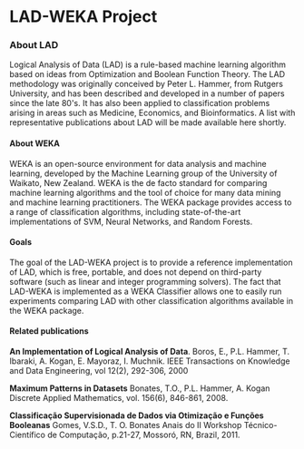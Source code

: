 # LAD-WEKA Project

### About LAD
Logical Analysis of Data (LAD) is a rule-based machine learning algorithm based on ideas from Optimization and Boolean Function Theory. The LAD methodology was originally conceived by Peter L. Hammer, from Rutgers University, and has been described and developed in a number of papers since the late 80's. It has also been applied to classification problems arising in areas such as Medicine, Economics, and Bioinformatics. A list with representative publications about LAD will be made available here shortly.

#### About WEKA
WEKA is an open-source environment for data analysis and machine learning, developed by the Machine Learning group of the University of Waikato, New Zealand. WEKA is the de facto standard for comparing machine learning algorithms and the tool of choice for many data mining and machine learning practitioners. The WEKA package provides access to a range of classification algorithms, including state-of-the-art implementations of SVM, Neural Networks, and Random Forests.


#### Goals
The goal of the LAD-WEKA project is to provide a reference implementation of LAD, which is free, portable, and does not depend on third-party software (such as linear and integer programming solvers). The fact that LAD-WEKA is implemented as a WEKA Classifier allows one to easily run experiments comparing LAD with other classification algorithms available in the WEKA package.

#### Related publications

**An Implementation of Logical Analysis of Data**.
Boros, E., P.L. Hammer, T. Ibaraki, A. Kogan, E. Mayoraz, I. Muchnik.
IEEE Transactions on Knowledge and Data Engineering, vol 12(2), 292-306, 2000

**Maximum Patterns in Datasets**
Bonates, T.O., P.L. Hammer, A. Kogan
Discrete Applied Mathematics, vol. 156(6), 846-861, 2008.

**Classificação Supervisionada de Dados via Otimização e Funções Booleanas**
Gomes, V.S.D., T. O. Bonates
Anais do II Workshop Técnico-Científico de Computação, p.21-27, Mossoró, RN, Brazil, 2011.
